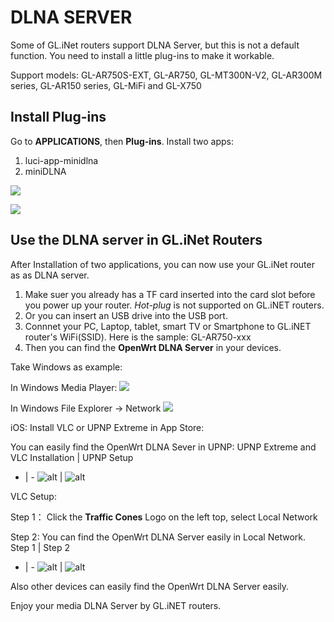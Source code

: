 # DLNA SERVER

Some of GL.iNet routers support DLNA Server, but this is not a default function. You need to install a little plug-ins to make it workable. 

Support models: GL-AR750S-EXT, GL-AR750, GL-MT300N-V2, GL-AR300M series, GL-AR150 series, GL-MiFi and GL-X750

## Install Plug-ins 

Go to **APPLICATIONS**, then **Plug-ins**.
Install two apps:

1. luci-app-minidlna
2. miniDLNA

![](https://static.gl-inet.com/docs/en/3/tutorials/dlnaserver/dlna1.png)

![](https://static.gl-inet.com/docs/en/3/tutorials/dlnaserver/dlna2.png)

## Use the DLNA server in GL.iNet Routers

After Installation of two applications, you can now use your GL.iNet router as as DLNA server. 

1. Make suer you already has a TF card inserted into the card slot before you power up your router. *Hot-plug* is not supported on GL.iNET routers. 
2. Or you can insert an USB drive into the USB port. 
3. Connnet your PC, Laptop, tablet, smart TV or Smartphone to GL.iNET router's WiFi(SSID). Here is the sample: GL-AR750-xxx 
4. Then you can find the **OpenWrt DLNA Server** in your devices.
   
Take Windows as example: 

In Windows Media Player: 
![](https://static.gl-inet.com/docs/en/3/tutorials/dlnaserver/dlnaserver1.png)

In Windows File Explorer -> Network
![](https://static.gl-inet.com/docs/en/3/tutorials/dlnaserver/dlnaserver2.png)

iOS: Install VLC or UPNP Extreme in App Store:

You can easily find the OpenWrt DLNA Sever in UPNP:
UPNP Extreme and VLC Installation | UPNP Setup
- | - 
![alt](https://static.gl-inet.com/docs/en/3/tutorials/dlnaserver/ios1.PNG) | ![alt](https://static.gl-inet.com/docs/en/3/tutorials/dlnaserver/ios2.PNG)

VLC Setup: 

Step 1： Click the **Traffic Cones** Logo on the left top, select Local Network

Step 2: You can find the OpenWrt DLNA Server easily in Local Network.
Step 1 | Step 2
- | - 
![alt](https://static.gl-inet.com/docs/en/3/tutorials/dlnaserver/ios3.PNG) | ![alt](https://static.gl-inet.com/docs/en/3/tutorials/dlnaserver/ios4.PNG)

Also other devices can easily find the OpenWrt DLNA Server easily.

Enjoy your media DLNA Server by GL.iNET routers.
